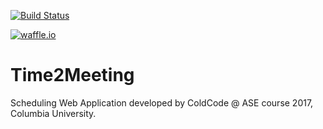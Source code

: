 [![Build Status](https://travis-ci.org/sxsx1xsxs/Time2Meeting.svg?branch=master)](https://travis-ci.org/sxsx1xsxs/Time2Meeting)

[![waffle.io]()](https://waffle.io/sxsx1xsxs/Time2Meeting)

# Time2Meeting
Scheduling Web Application developed by ColdCode @ ASE course 2017, Columbia University.
